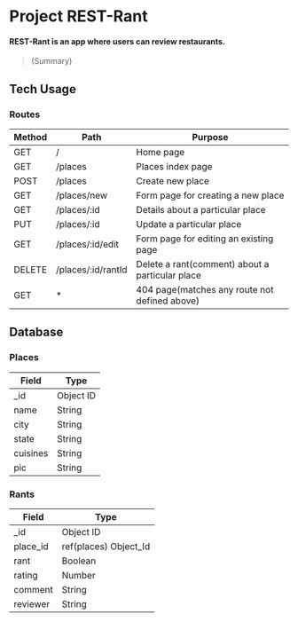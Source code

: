 # Project REST-Rant

#### REST-Rant is an app where users can review restaurants.

> (Summary)

## Tech Usage

### Routes

| Method | Path               | Purpose                                          |
|--------|--------------------|--------------------------------------------------|
| GET    | /                  | Home page                                        |
| GET    | /places            | Places index page                                |
| POST   | /places            | Create new place                                 |
| GET    | /places/new        | Form page for creating a new place               |
| GET    | /places/:id        | Details about a particular place                 |
| PUT    | /places/:id        | Update a particular place                        |
| GET    | /places/:id/edit   | Form page for editing an existing page           |
| DELETE | /places/:id/rantId | Delete a rant(comment) about a particular place  |
| GET    | *                  | 404 page(matches any route not defined above)    |


## Database

### Places

| Field    | Type      |
| -------- | --------- |
| \_id     | Object ID |
| name     | String    |
| city     | String    |
| state    | String    |
| cuisines | String    |
| pic      | String    |

### Rants

| Field     | Type                   |
| --------- | ---------------------- |
| \_id      | Object ID              |
| place\_id | ref(places) Object\_Id |
| rant      | Boolean                |
| rating    | Number                 |
| comment   | String                 |
| reviewer  | String                 |

